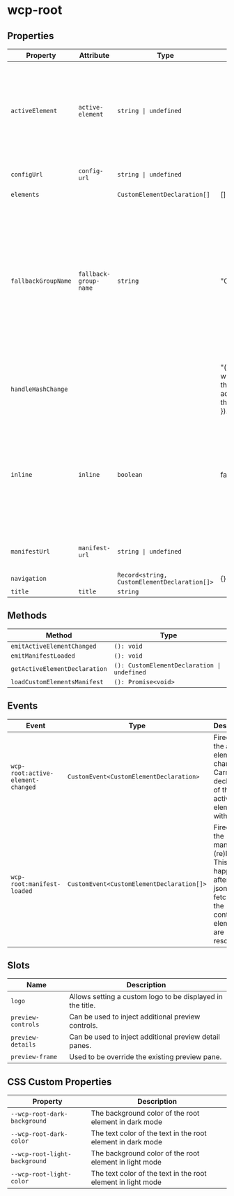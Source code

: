 # wcp-root

## Properties

| Property            | Attribute             | Type                                         | Default                                          | Description                                      |
|---------------------|-----------------------|----------------------------------------------|--------------------------------------------------|--------------------------------------------------|
| `activeElement`     | `active-element`      | `string \| undefined`                        |                                                  | Sets the currently active element by its tag name. Will be updated at runtime and can<br />be preset with an initial value to define the active element at startup. |
| `configUrl`         | `config-url`          | `string \| undefined`                        |                                                  | Allows to set a url to load a config file from.  |
| `elements`          |                       | `CustomElementDeclaration[]`                 | []                                               |                                                  |
| `fallbackGroupName` | `fallback-group-name` | `string`                                     | "Components"                                     | Allows to set a fallback group name for elements that do not have a `groups` property.<br />So this is the name of the group that will contain all elements unless the manifest is<br />generated with the optional `@webcomponents-preview/cem-plugin-grouping` plugin. |
| `handleHashChange`  |                       |                                              | "(() => {\n    const [, activeElement] = window.location.hash.split('#/');\n    this.activeElement = activeElement;\n    this.emitActiveElementChanged();\n  }).bind(this)" |                                                  |
| `inline`            | `inline`              | `boolean`                                    | false                                            | Flags the component to be displayed inline and not standalone. Requires the surrounding<br />layout to provide the necessary styles like for any other block element. |
| `manifestUrl`       | `manifest-url`        | `string \| undefined`                        |                                                  | Defines the location of the custom element manifest file. |
| `navigation`        |                       | `Record<string, CustomElementDeclaration[]>` | {}                                               |                                                  |
| `title`             | `title`               | `string`                                     |                                                  |                                                  |

## Methods

| Method                        | Type                                        |
|-------------------------------|---------------------------------------------|
| `emitActiveElementChanged`    | `(): void`                                  |
| `emitManifestLoaded`          | `(): void`                                  |
| `getActiveElementDeclaration` | `(): CustomElementDeclaration \| undefined` |
| `loadCustomElementsManifest`  | `(): Promise<void>`                         |

## Events

| Event                             | Type                                      | Description                                      |
|-----------------------------------|-------------------------------------------|--------------------------------------------------|
| `wcp-root:active-element-changed` | `CustomEvent<CustomElementDeclaration>`   | Fired when the active element changes. Carries the declaration of the new active element with it. |
| `wcp-root:manifest-loaded`        | `CustomEvent<CustomElementDeclaration[]>` | Fired when the manifest is (re)loaded. This happens after the json is fetched and the containing elements are resolved. |

## Slots

| Name               | Description                                      |
|--------------------|--------------------------------------------------|
| `logo`             | Allows setting a custom logo to be displayed in the title. |
| `preview-controls` | Can be used to inject additional preview controls. |
| `preview-details`  | Can be used to inject additional preview detail panes. |
| `preview-frame`    | Used to be override the existing preview pane.   |

## CSS Custom Properties

| Property                      | Description                                      |
|-------------------------------|--------------------------------------------------|
| `--wcp-root-dark-background`  | The background color of the root element in dark mode |
| `--wcp-root-dark-color`       | The text color of the text in the root element in dark mode |
| `--wcp-root-light-background` | The background color of the root element in light mode |
| `--wcp-root-light-color`      | The text color of the text in the root element in light mode |
